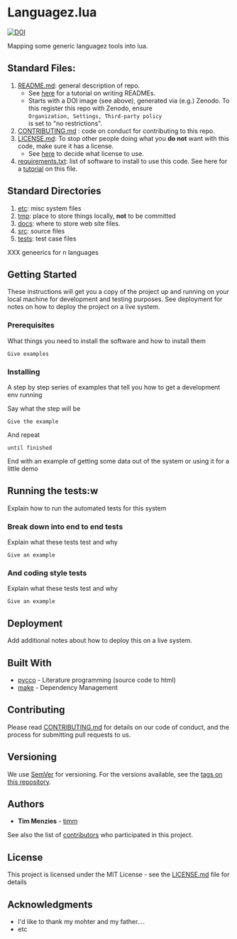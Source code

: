 # Languagez.lua

[![DOI](https://zenodo.org/badge/158912309.svg)](https://zenodo.org/badge/latestdoi/158912309)

Mapping some generic languagez tools into lua.

## Standard Files:

1. [README.md](README.md): general description of repo.
    - See [here](https://gist.github.com/PurpleBooth/109311bb0361f32d87a2) 
           for a tutorial on writing READMEs.
    - Starts with a DOI image (see above), generated via (e.g.) Zenodo.
      To this register this repo with Zenodo, ensure       
      `Organization, Settings, Third-party policy`     
      is set to "no restrictions".
2. [CONTRIBUTING.md](CONTRIBUTING.md) : code on conduct for contributing to this repo.
3. [LICENSE.md](LICENSE.md):  To stop other people doing what you **do not** want
   with this code, make sure it has a license. 
    - See [here](https://choosealicense.com/licenses/) to decide 
      what license to use.
4. [requirements.txt](requirements.txt): list of software to install to use this code.
   See here for a [tutorial](https://gist.github.com/jpf/a9495640181225947d51) 
   on this file.

## Standard Directories

1. [etc](etc): misc system files
2. [tmp](tmp): place to store things locally, **not** to be committed
3. [docs](docs): where to store web site files.
4. [src](src): source files
5. [tests](tests): test case files


XXX geneerics for n languages

## Getting Started

These instructions will get you a copy of the project up and running on your local machine for development and testing purposes. See deployment for notes on how to deploy the project on a live system.

### Prerequisites

What things you need to install the software and how to install them

```
Give examples
```

### Installing

A step by step series of examples that tell you how to get a development env running

Say what the step will be

```
Give the example
```

And repeat

```
until finished
```

End with an example of getting some data out of the system or using it for a little demo

## Running the tests:w


Explain how to run the automated tests for this system

### Break down into end to end tests

Explain what these tests test and why

```
Give an example
```

### And coding style tests

Explain what these tests test and why

```
Give an example
```

## Deployment

Add additional notes about how to deploy this on a live system.

## Built With

* [pycco](https://github.com/pycco-docs/pycco) - Literature programming (source code to html)
* [make](http://www.cs.colby.edu/maxwell/courses/tutorials/maketutor/) -  Dependency Management

## Contributing

Please read [CONTRIBUTING.md](CONTRIBUTING.md)
for details on our code of conduct, and the process for submitting pull requests to us.

## Versioning

We use [SemVer](http://semver.org/) for versioning. 
For the versions available, see the [tags on this repository](https://github.com/languagez/lua/tags).

## Authors

* **Tim Menzies** - [timm](https://github.com/timm)

See also the list of [contributors](https://github.com/languagez/lua/contributors) who participated in this project.

## License

This project is licensed under the MIT License - see the [LICENSE.md](LICENSE.md) file for details

## Acknowledgments

* I'd like to thank my mohter and my father....
* etc

